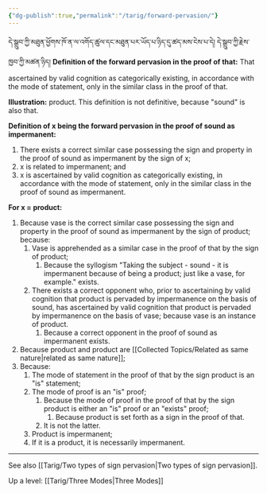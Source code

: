 ```yaml
---
{"dg-publish":true,"permalink":"/tarig/forward-pervasion/"}
---
```


དེ་སྒྲུབ་ཀྱི་མཐུན་ཕྱོགས་ཁོ་ན་ལ་འགོད་ཚུལ་དང་མཐུན་པར་ཡོད་པ་ཉིད་དུ་ཚད་མས་ངེས་པ་དེ། དེ་སྒྲུབ་ཀྱི་རྗེས་ཁྱབ་ཀྱི་མཚན་ཉིད།
**Definition of the forward pervasion in the proof of that:**
That ascertained by valid cognition as categorically existing, in accordance with the mode of statement, only in the similar class in the proof of that.

**Illustration:** product.
This definition is not definitive, because "sound" is also that.

**Definition of x being the forward pervasion in the proof of sound as impermanent:**
1. There exists a correct similar case possessing the sign and property in the proof of sound as impermanent by the sign of x;
2. x is related to impermanent; and
3. x is ascertained by valid cognition as categorically existing, in accordance with the mode of statement, only in the similar class in the proof of sound as impermanent.

**For x = product:**
1. Because vase is the correct similar case possessing the sign and property in the proof of sound as impermanent by the sign of product; because:
	1. Vase is apprehended as a similar case in the proof of that by the sign of product;
		1. Because the syllogism "Taking the subject - sound - it is impermanent because of being a product; just like a vase, for example." exists.
	2. There exists a correct opponent who, prior to ascertaining by valid cognition that product is pervaded by impermanence on the basis of sound, has ascertained by valid cognition that product is pervaded by impermanence on the basis of vase; because vase is an instance of product.
		1. Because a correct opponent in the proof of sound as impermanent exists. 
2. Because product and product are [[Collected Topics/Related as same nature\|related as same nature]];
3. Because:
	1. The mode of statement in the proof of that by the sign product is an "is" statement;
	2. The mode of proof is an "is" proof;
		1. Because the mode of proof in the proof of that by the sign product is either an "is" proof or an "exists" proof;
			1. Because product is set forth as a sign in the proof of that.
		2. It is not the latter.
	3. Product is impermanent;
	4. If it is a product, it is necessarily impermanent.

---
See also [[Tarig/Two types of sign pervasion\|Two types of sign pervasion]].

Up a level: [[Tarig/Three Modes\|Three Modes]]